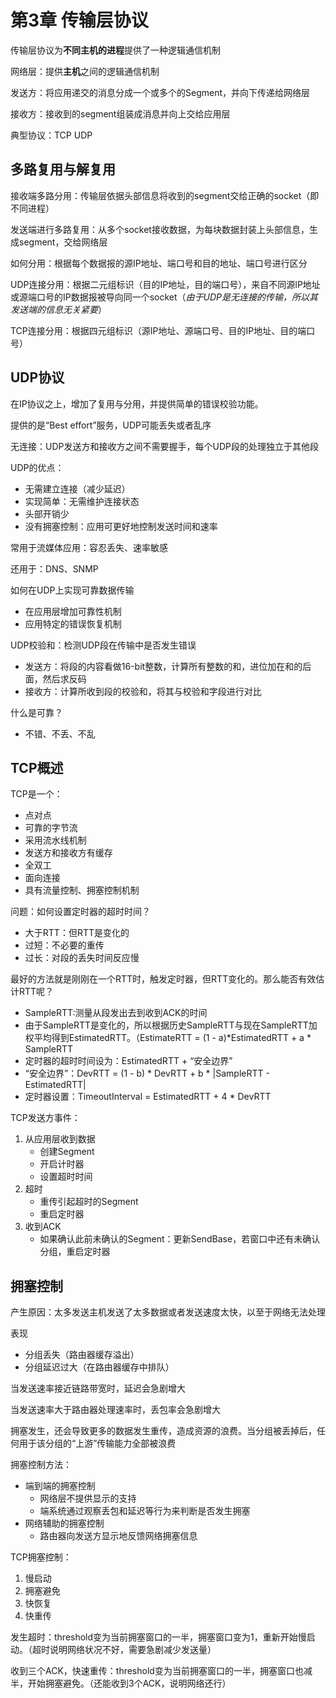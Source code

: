 # 第3章 传输层协议
传输层协议为**不同主机的进程**提供了一种逻辑通信机制

网络层：提供**主机**之间的逻辑通信机制

发送方：将应用递交的消息分成一个或多个的Segment，并向下传递给网络层

接收方：接收到的segment组装成消息并向上交给应用层

典型协议：TCP UDP

## 多路复用与解复用
接收端多路分用：传输层依据头部信息将收到的segment交给正确的socket（即不同进程）

发送端进行多路复用：从多个socket接收数据，为每块数据封装上头部信息，生成segment，交给网络层

如何分用：根据每个数据报的源IP地址、端口号和目的地址、端口号进行区分

UDP连接分用：根据二元组标识（目的IP地址，目的端口号），来自不同源IP地址或源端口号的IP数据报被导向同一个socket（*由于UDP是无连接的传输，所以其发送端的信息无关紧要*）

TCP连接分用：根据四元组标识（源IP地址、源端口号、目的IP地址、目的端口号）

## UDP协议
在IP协议之上，增加了复用与分用，并提供简单的错误校验功能。

提供的是“Best effort”服务，UDP可能丢失或者乱序

无连接：UDP发送方和接收方之间不需要握手，每个UDP段的处理独立于其他段

UDP的优点：
- 无需建立连接（减少延迟）
- 实现简单：无需维护连接状态
- 头部开销少
- 没有拥塞控制：应用可更好地控制发送时间和速率

常用于流媒体应用：容忍丢失、速率敏感

还用于：DNS、SNMP

如何在UDP上实现可靠数据传输
- 在应用层增加可靠性机制
- 应用特定的错误恢复机制

UDP校验和：检测UDP段在传输中是否发生错误
- 发送方：将段的内容看做16-bit整数，计算所有整数的和，进位加在和的后面，然后求反码
- 接收方：计算所收到段的校验和，将其与校验和字段进行对比

什么是可靠？
- 不错、不丢、不乱

## TCP概述
TCP是一个：
- 点对点
- 可靠的字节流
- 采用流水线机制
- 发送方和接收方有缓存
- 全双工
- 面向连接
- 具有流量控制、拥塞控制机制

问题：如何设置定时器的超时时间？
- 大于RTT：但RTT是变化的
- 过短：不必要的重传
- 过长：对段的丢失时间反应慢

最好的方法就是刚刚在一个RTT时，触发定时器，但RTT变化的。那么能否有效估计RTT呢？
- SampleRTT:测量从段发出去到收到ACK的时间
- 由于SampleRTT是变化的，所以根据历史SampleRTT与现在SampleRTT加权平均得到EstimatedRTT。（EstimateRTT = (1 - a)*EstimatedRTT + a * SampleRTT
- 定时器的超时时间设为：EstimatedRTT + “安全边界”
- “安全边界”：DevRTT = (1 - b) * DevRTT + b * |SampleRTT - EstimatedRTT|
- 定时器设置：TimeoutInterval = EstimatedRTT + 4 * DevRTT

TCP发送方事件：
1. 从应用层收到数据
   - 创建Segment
   - 开启计时器
   - 设置超时时间
2. 超时
   - 重传引起超时的Segment
   - 重启定时器
3. 收到ACK
   - 如果确认此前未确认的Segment：更新SendBase，若窗口中还有未确认分组，重启定时器

## 拥塞控制
产生原因：太多发送主机发送了太多数据或者发送速度太快，以至于网络无法处理

表现
- 分组丢失（路由器缓存溢出）
- 分组延迟过大（在路由器缓存中排队）

当发送速率接近链路带宽时，延迟会急剧增大

当发送速率大于路由器处理速率时，丢包率会急剧增大

拥塞发生，还会导致更多的数据发生重传，造成资源的浪费。当分组被丢掉后，任何用于该分组的“上游”传输能力全部被浪费

拥塞控制方法：
- 端到端的拥塞控制
  - 网络层不提供显示的支持
  - 端系统通过观察丢包和延迟等行为来判断是否发生拥塞
- 网络辅助的拥塞控制
  - 路由器向发送方显示地反馈网络拥塞信息

TCP拥塞控制：
1. 慢启动
2. 拥塞避免
3. 快恢复
4. 快重传

发生超时：threshold变为当前拥塞窗口的一半，拥塞窗口变为1，重新开始慢启动。（超时说明网络状况不好，需要急剧减少发送量）

收到三个ACK，快速重传：threshold变为当前拥塞窗口的一半，拥塞窗口也减半，开始拥塞避免。（还能收到3个ACK，说明网络还行）








